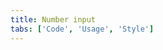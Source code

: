 ```yaml
---
title: Number input
tabs: ['Code', 'Usage', 'Style']
---
```



<component 
    name="Number Input"
    component="number-input" 
    variation="number-input"
    experimental="true"
    hasReactVersion="true"
    >
</component>
<component-docs component="number-input" experimental="true"></component-docs>
